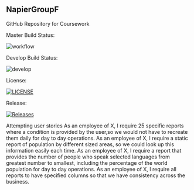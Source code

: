 ## NapierGroupF

GitHub Repository for Coursework

Master Build Status:

![workflow](https://github.com/GailFairley/NapierGroupF/actions/workflows/main.yml/badge.svg)

Develop Build Status:

![develop](https://img.shields.io/github/workflow/status/GailFairley/NapierGroupF/Coursework/develop?style=plastic)

License:

[![LICENSE](https://img.shields.io/github/license/GailFairley/NapierGroupF.svg?style=plastic)](https://github.com/GailFairley/NapierGroupF/blob/master/LICENSE)

Release:

[![Releases](https://img.shields.io/github/release/GailFairley/NapierGroupF/all.svg?style=plastic)](https://github.com/GailFairley/NapierGroupF/releases)


Attempting user stories
As an employee of X, I require 25 specific reports where a condition is provided by the user,so we would not have to recreate them daily for day to day operations.
As an employee of X, I require a static report of population by different sized areas, so we could look up this information easily each time.
As an employee of X, I require a report that provides the number of people who speak selected languages from greatest number to smallest, including the percentage of the world population for day to day operations.
As an employee of X, I require all reports to have specified columns so that we have consistency across the business. 